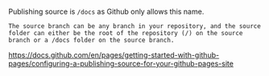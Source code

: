 Publishing source is `/docs` as Github only allows this name.
```
The source branch can be any branch in your repository, and the source folder can either be the root of the repository (/) on the source branch or a /docs folder on the source branch.
```
https://docs.github.com/en/pages/getting-started-with-github-pages/configuring-a-publishing-source-for-your-github-pages-site
